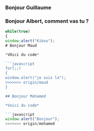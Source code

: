 ### Bonjour Guillaume
### Bonjour Albert, comment vas tu ? 

```javascript
while(true)
{
window;alert("Kikou");
# Bonjour Maud

*VOici du code*

```javascript
for(;;)
{
window.alert("je suis la");
>>>>>>> origin/maud
}

## Bonjour Mohamed

*Voici du code*

```javascript
window.alert("Bonjour");
>>>>>>> origin/mohamed
```
